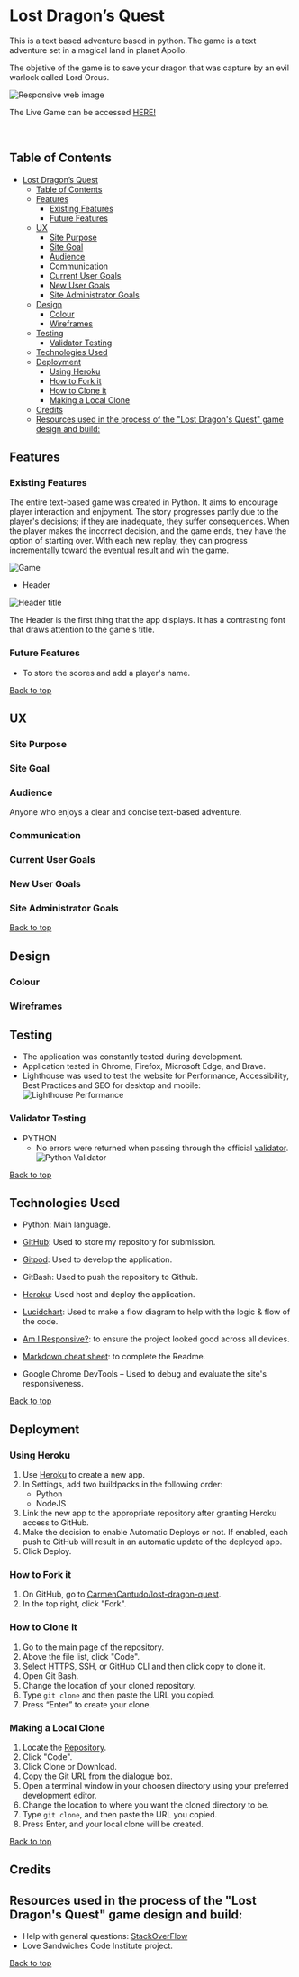 # Lost Dragon’s Quest


This is a text based adventure based in python. The game is a text adventure set in a magical land in planet Apollo.

The objetive of the game is to save your dragon that was capture by an evil warlock called Lord Orcus.


![Responsive web image](assets/testing/amiresponsive.png)

The Live Game can be accessed [HERE!]( https://a-lost-dragons-quest.herokuapp.com/)

<br>

## Table of Contents
- [Lost Dragon’s Quest](#lost-dragons-quest)
  - [Table of Contents](#table-of-contents)
  - [Features](#features)
    - [Existing Features](#existing-features)
    - [Future Features](#future-features)
  - [UX](#ux)
    - [Site Purpose](#site-purpose)
    - [Site Goal](#site-goal)
    - [Audience](#audience)
    - [Communication](#communication)
    - [Current User Goals](#current-user-goals)
    - [New User Goals](#new-user-goals)
    - [Site Administrator Goals](#site-administrator-goals)
  - [Design](#design)
    - [Colour](#colour)
    - [Wireframes](#wireframes)
  - [Testing](#testing)
    - [Validator Testing](#validator-testing)
  - [Technologies Used](#technologies-used)
  - [Deployment](#deployment)
    - [Using Heroku](#using-heroku)
    - [How to Fork it](#how-to-fork-it)
    - [How to Clone it](#how-to-clone-it)
    - [Making a Local Clone](#making-a-local-clone)
  - [Credits](#credits)
  - [Resources used in the process of the "Lost Dragon's Quest" game design and build:](#resources-used-in-the-process-of-the-lost-dragons-quest-game-design-and-build)


## Features
### Existing Features

The entire text-based game was created in Python. It aims to encourage player interaction and enjoyment. The story progresses partly due to the player's decisions; if they are inadequate, they suffer consequences. When the player makes the incorrect decision, and the game ends, they have the option of starting over. With each new replay, they can progress incrementally toward the eventual result and win the game.

![Game](assets/testing/fullscreen.png)

-  Header

![Header title](assets/testing/header.png)

The Header is the first thing that the app displays. It has a contrasting font that draws attention to the game's title.


### Future Features

- To store the scores and add a player's name.

[Back to top](#lost-dragon-quest)

## UX
### Site Purpose


### Site Goal


### Audience
Anyone who enjoys a clear and concise text-based adventure.

### Communication


### Current User Goals

### New User Goals

### Site Administrator Goals


[Back to top](#lost-dragon-quest)

## Design
### Colour



### Wireframes



## Testing

- The application was constantly tested during development.
- Application tested in Chrome, Firefox, Microsoft Edge, and Brave.
- Lighthouse was used to test the website for Performance, Accessibility, Best Practices and SEO for desktop and mobile:
  ![Lighthouse Performance](assets/docs/testing/lighthouse.png)

### Validator Testing
- PYTHON
  - No errors were returned when passing through the official [validator](https://validator.).
  ![Python Validator](assets/docs/testing/python-validator.png)

[Back to top](#lost-dragon-quest)

## Technologies Used

- Python: Main language.
- [GitHub](https://github.com/): Used to store my repository for submission.
- [Gitpod](https://gitpod.io/): Used to develop the application.
- GitBash: Used to push the repository to Github.
- [Heroku](https://www.heroku.com/): Used host and deploy the application.

- [Lucidchart](https://www.lucidchart.com/): Used to make a flow diagram to help with the logic & flow of the code.
- [Am I Responsive?](https://ui.dev/amiresponsive): to ensure the project looked good across all devices.
- [Markdown cheat sheet](https://www.markdownguide.org/cheat-sheet/): to complete the Readme.
- Google Chrome DevTools – Used to debug and evaluate the site's responsiveness.

[Back to top](#lost-dragon-quest)

## Deployment

### Using Heroku
1. Use [Heroku](https://www.heroku.com/) to create a new app.
2. In Settings, add two buildpacks in the following order:
   - Python
   - NodeJS
3. Link the new app to the appropriate repository after granting Heroku access to GitHub.
4. Make the decision to enable Automatic Deploys or not. If enabled, each push to GitHub will result in an automatic update of the deployed app.
5. Click Deploy.


### How to Fork it
1. On GitHub, go to [CarmenCantudo/lost-dragon-quest]( https://github.com/CarmenCantudo/lost-dragon-quest).
2. In the top right, click "Fork".

### How to Clone it
1. Go to the main page of the repository.
3. Above the file list, click "Code".
4. Select HTTPS, SSH, or GitHub CLI and then click copy to clone it.
5. Open Git Bash.
6. Change the location of your cloned repository.
7. Type `git clone` and then paste the URL you copied.
8. Press “Enter” to create your clone.

### Making a Local Clone
1. Locate the [Repository]( https://github.com/CarmenCantudo/lost-dragon-quest).
2. Click "Code".
3. Click Clone or Download.
4. Copy the Git URL from the dialogue box.
5. Open a terminal window in your choosen directory using your preferred development editor.
6. Change the location to where you want the cloned directory to be.
7. Type `git clone`, and then paste the URL you copied.
8. Press Enter, and your local clone will be created.

[Back to top](#lost-dragon-quest)

## Credits

Resources used in the process of the "Lost Dragon's Quest" game design and build:
- 
- Help with general questions: [StackOverFlow](https://stackoverflow.com/)
- Love Sandwiches Code Institute project.

[Back to top](#lost-dragon-quest)